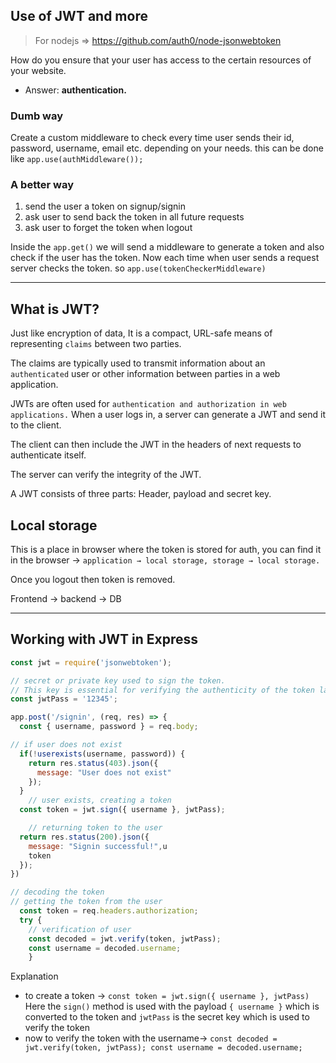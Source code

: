 ## Use of JWT and more

> For nodejs ⇒ https://github.com/auth0/node-jsonwebtoken

How do you ensure that your user has access to the certain resources of your website.

- Answer: **authentication.**

### Dumb way

Create a custom middleware to check every time user sends their id, password, username, email etc. depending on your needs. this can be done like `app.use(authMiddleware());`

### A better way

1. send the user a token on signup/signin
2. ask user to send back the token in all future requests
3. ask user to forget the token when logout

Inside the `app.get()` we will send a middleware to generate a token and also check if the user has the token. Now each time when user sends a request server checks the token. so `app.use(tokenCheckerMiddleware)`

---

## What is JWT?

Just like encryption of data, It is a compact, URL-safe means of representing `claims` between two parties. 

The claims are typically used to transmit information about an `authenticated` user or other information between parties in a web application.

JWTs are often used for `authentication and authorization in web applications.` When a user logs in, a server can generate a JWT and send it to the client. 

The client can then include the JWT in the headers of next requests to authenticate itself.

The server can verify the integrity of the JWT.

A JWT consists of three parts: Header, payload and secret key.

## Local storage

This is a place in browser where the token is stored for auth, you can find it in the browser → `application → local storage, storage → local storage.`

Once you logout then token is removed.

Frontend → backend → DB

---

## Working with JWT in Express

```jsx
const jwt = require('jsonwebtoken');

// secret or private key used to sign the token. 
// This key is essential for verifying the authenticity of the token later.
const jwtPass = '12345';

app.post('/signin', (req, res) => {
  const { username, password } = req.body;

// if user does not exist
  if(!userexists(username, password)) {
    return res.status(403).json({
      message: "User does not exist"
    });
  }
	// user exists, creating a token
  const token = jwt.sign({ username }, jwtPass);

	// returning token to the user
  return res.status(200).json({
    message: "Signin successful!",u
    token
  });
})

// decoding the token 
// getting the token from the user
  const token = req.headers.authorization;
  try {
    // verification of user
    const decoded = jwt.verify(token, jwtPass);
    const username = decoded.username;
	}
```

Explanation 

- to create a token → `const token = jwt.sign({ username }, jwtPass)` Here the `sign()` method is used with the payload `{ username }` which is converted to the token and `jwtPass` is the secret key which is used to verify the token
- now to verify the token with the username→ `const decoded = jwt.verify(token, jwtPass); const username = decoded.username;`